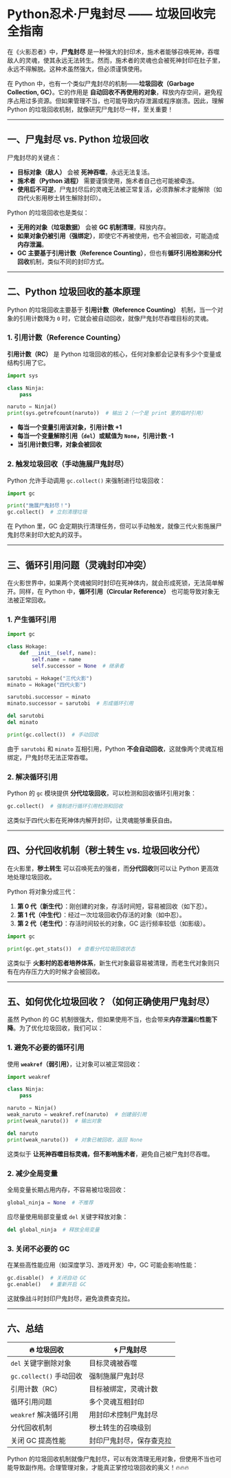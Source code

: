 # Python忍术·尸鬼封尽 —— 垃圾回收完全指南

在《火影忍者》中，**尸鬼封尽** 是一种强大的封印术，施术者能够召唤死神，吞噬敌人的灵魂，使其永远无法转生。然而，施术者的灵魂也会被死神封印在肚子里，永远不得解脱。这种术虽然强大，但必须谨慎使用。

在 Python 中，也有一个类似尸鬼封尽的机制——**垃圾回收（Garbage Collection, GC）**。它的作用是 **自动回收不再使用的对象**，释放内存空间，避免程序占用过多资源。但如果管理不当，也可能导致内存泄漏或程序崩溃。因此，理解 Python 的垃圾回收机制，就像研究尸鬼封尽一样，至关重要！

---

## **一、尸鬼封尽 vs. Python 垃圾回收**

尸鬼封尽的关键点：

- **目标对象（敌人）** 会被 **死神吞噬**，永远无法复活。
- **施术者（Python 进程）** 需要谨慎使用，施术者自己也可能被牵连。
- **使用后不可逆**，尸鬼封尽后的灵魂无法被正常复活，必须靠解术才能解除（如四代火影用秽土转生解除封印）。

Python 的垃圾回收也是类似：

- **无用的对象（垃圾数据）** 会被 **GC 机制清理**，释放内存。
- **如果对象仍被引用（强绑定）**，即使它不再被使用，也不会被回收，可能造成**内存泄漏**。
- **GC 主要基于引用计数（Reference Counting）**，但也有**循环引用检测和分代回收**机制，类似不同的封印方式。

---

## **二、Python 垃圾回收的基本原理**

Python 的垃圾回收主要基于 **引用计数（Reference Counting）** 机制，当一个对象的引用计数降为 `0` 时，它就会被自动回收，就像尸鬼封尽吞噬目标的灵魂。

### **1. 引用计数（Reference Counting）**

**引用计数（RC）** 是 Python 垃圾回收的核心，任何对象都会记录有多少个变量或结构引用了它。

```python
import sys

class Ninja:
    pass

naruto = Ninja()
print(sys.getrefcount(naruto))  # 输出 2（一个是 print 里的临时引用）
```

- **每当一个变量引用该对象，引用计数 +1**
- **每当一个变量解除引用（`del`）或赋值为 `None`，引用计数 -1**
- **当引用计数归零，对象会被回收**

### **2. 触发垃圾回收（手动施展尸鬼封尽）**

Python 允许手动调用 `gc.collect()` 来强制进行垃圾回收：

```python
import gc

print("施展尸鬼封尽！")
gc.collect()  # 立刻清理垃圾
```

在 Python 里，GC 会定期执行清理任务，但可以手动触发，就像三代火影施展尸鬼封尽来封印大蛇丸的双手。

---

## **三、循环引用问题（灵魂封印冲突）**

在火影世界中，如果两个灵魂被同时封印在死神体内，就会形成死锁，无法简单解开。同样，在 Python 中，**循环引用（Circular Reference）** 也可能导致对象无法被正常回收。

### **1. 产生循环引用**

```python
import gc

class Hokage:
    def __init__(self, name):
        self.name = name
        self.successor = None  # 继承者

sarutobi = Hokage("三代火影")
minato = Hokage("四代火影")

sarutobi.successor = minato
minato.successor = sarutobi  # 形成循环引用

del sarutobi
del minato

print(gc.collect())  # 手动回收
```

由于 `sarutobi` 和 `minato` 互相引用，Python **不会自动回收**，这就像两个灵魂互相绑定，尸鬼封尽无法正常吞噬。

### **2. 解决循环引用**

Python 的 `gc` 模块提供 **分代垃圾回收**，可以检测和回收循环引用对象：

```python
gc.collect()  # 强制进行循环引用检测和回收
```

这类似于四代火影在死神体内解开封印，让灵魂能够重获自由。

---

## **四、分代回收机制（秽土转生 vs. 垃圾回收分代）**

在火影里，**秽土转生** 可以召唤死去的强者，而**分代回收**则可以让 Python 更高效地处理垃圾回收。

Python 将对象分成三代：

1. **第 0 代（新生代）**：刚创建的对象，存活时间短，容易被回收（如下忍）。
2. **第 1 代（中生代）**：经过一次垃圾回收仍存活的对象（如中忍）。
3. **第 2 代（老生代）**：存活时间较长的对象，GC 运行频率较低（如影级）。

```python
import gc

print(gc.get_stats())  # 查看分代垃圾回收状态
```

这类似于 **火影村的忍者培养体系**，新生代对象最容易被清理，而老生代对象则只有在内存压力大的时候才会被回收。

---

## **五、如何优化垃圾回收？（如何正确使用尸鬼封尽）**

虽然 Python 的 GC 机制很强大，但如果使用不当，也会带来**内存泄漏**和**性能下降**。为了优化垃圾回收，我们可以：

### **1. 避免不必要的循环引用**

使用 **`weakref`（弱引用）**，让对象可以被正常回收：

```python
import weakref

class Ninja:
    pass

naruto = Ninja()
weak_naruto = weakref.ref(naruto)  # 创建弱引用
print(weak_naruto())  # 输出对象

del naruto
print(weak_naruto())  # 对象已被回收，返回 None
```

这类似于 **让死神吞噬目标灵魂，但不影响施术者**，避免自己被尸鬼封尽吞噬。

### **2. 减少全局变量**

全局变量长期占用内存，不容易被垃圾回收：

```python
global_ninja = None  # 不推荐
```

应尽量使用局部变量或 `del` 关键字释放对象：

```python
del global_ninja  # 释放全局变量
```

### **3. 关闭不必要的 GC**

在某些高性能应用（如深度学习、游戏开发）中，GC 可能会影响性能：

```python
gc.disable()  # 关闭自动 GC
gc.enable()   # 重新开启 GC
```

这就像战斗时封印尸鬼封尽，避免浪费查克拉。

---

## **六、总结**

| 🔥 垃圾回收               | 🌀 尸鬼封尽              |
| ------------------------- | ------------------------ |
| `del` 关键字删除对象    | 目标灵魂被吞噬           |
| `gc.collect()` 手动回收 | 强制施展尸鬼封尽         |
| 引用计数（RC）            | 目标被绑定，灵魂计数     |
| 循环引用问题              | 多个灵魂互相封印         |
| `weakref` 解决循环引用  | 用封印术控制尸鬼封尽     |
| 分代回收机制              | 秽土转生的召唤级别       |
| 关闭 GC 提高性能          | 封印尸鬼封尽，保存查克拉 |

Python 的垃圾回收机制就像尸鬼封尽，可以有效清理无用对象，但使用不当也可能导致副作用。合理管理对象，才能真正掌控垃圾回收的奥义！🔥🔥🔥
